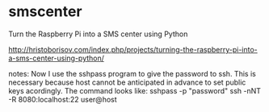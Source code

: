 # smscenter
Turn the Raspberry Pi into a SMS center using Python

http://hristoborisov.com/index.php/projects/turning-the-raspberry-pi-into-a-sms-center-using-python/

notes:
	Now I use the sshpass program to give the password to ssh. This is necessary because host cannot be anticipated in advance to set public keys acordingly.
	The command looks like: sshpass -p "password" ssh -nNT -R 8080:localhost:22 user@host

